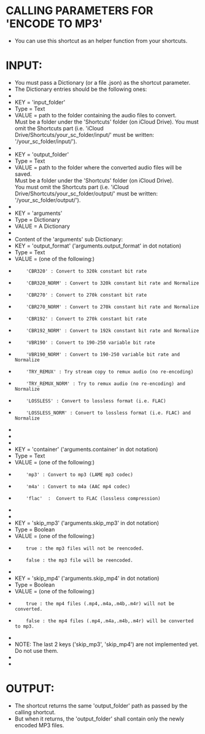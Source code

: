 CALLING PARAMETERS FOR 'ENCODE TO MP3'   
====================================
 - You can use this shortcut as an helper function from your shortcuts.  
  
INPUT:  
=====
 - You must pass a Dictionary (or a file .json) as the shortcut parameter.  
 - The Dictionary entries should be the following ones:  
 -  
 - KEY = 'input_folder'  
 - Type = Text
 - VALUE = path to the folder containing the audio files to convert.  
           Must be a folder under the 'Shortcuts' folder (on iCloud Drive).
		   You must omit the Shortcuts part (i.e. 'iCloud Drive/Shortcuts/your_sc_folder/input/' must be written: '/your_sc_folder/input/').
-  
- KEY = 'output_folder'
- Type = Text
- VALUE = path to the folder where the converted audio files will be saved.  
           Must be a folder under the 'Shortcuts' folder (on iCloud Drive).  
		   You must omit the Shortcuts part (i.e. 'iCloud Drive/Shortcuts/your_sc_folder/output/' must be written: '/your_sc_folder/output/').  
 -   
 - KEY = 'arguments'  
 - Type = Dictionary  
 - VALUE = A Dictionary  
 -  
 - Content of the 'arguments' sub Dictionary:  
 - KEY = 'output_format' ('arguments.output_format' in dot notation)  
 - Type = Text
 - VALUE = (one of the following:)  
 -         'CBR320' : Convert to 320k constant bit rate  
 -         'CBR320_NORM' : Convert to 320k constant bit rate and Normalize   
 -         'CBR270' : Convert to 270k constant bit rate   
 -         'CBR270_NORM' : Convert to 270k constant bit rate and Normalize   
 -         'CBR192' : Convert to 270k constant bit rate  
 -         'CBR192_NORM' : Convert to 192k constant bit rate and Normalize  
 -         'VBR190' : Convert to 190-250 variable bit rate  
 -         'VBR190_NORM' : Convert to 190-250 variable bit rate and Normalize
 -         'TRY_REMUX' : Try stream copy to remux audio (no re-encoding)
 -         'TRY_REMUX_NORM' : Try to remux audio (no re-encoding) and Normalize
 -         'LOSSLESS' : Convert to lossless format (i.e. FLAC)  
 -         'LOSSLESS_NORM' : Convert to lossless format (i.e. FLAC) and Normalize  
 -
 -  
 -  
 - KEY = 'container' ('arguments.container' in dot notation)  
 - Type = Text  
 - VALUE = (one of the following:)   
 -         'mp3' : Convert to mp3 (LAME mp3 codec)   
 -         'm4a' : Convert to m4a (AAC mp4 codec)  
 -         'flac'  :  Convert to FLAC (lossless compression)  
 -  
 -  
 - KEY = 'skip_mp3' ('arguments.skip_mp3' in dot notation)  
 - Type = Boolean  
 - VALUE = (one of the following:)  
 -         true : the mp3 files will not be reencoded.  
 -         false : the mp3 file will be reencoded.  
 -  
 - KEY = 'skip_mp4' ('arguments.skip_mp4' in dot notation)  
 - Type = Boolean  
 - VALUE = (one of the following:)  
 -         true : the mp4 files (.mp4,.m4a,.m4b,.m4r) will not be converted.  
 -         false : the mp4 files (.mp4,.m4a,.m4b,.m4r) will be converted to mp3.  
 -  
 -  NOTE: The last 2 keys ('skip_mp3', 'skip_mp4') are not implemented yet. Do not use them.
 - 
 -  
 OUTPUT:  
 ======
 - The shortcut returns the same 'output_folder' path as passed by the calling shortcut.  
 - But when it returns, the 'output_folder' shall contain only the newly encoded MP3 files.  
   



  
 